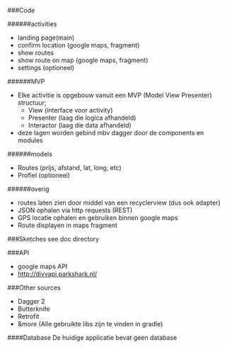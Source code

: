 ###Code

######activities
- landing page(main)
- confirm location (google maps, fragment)
- show routes
- show route on map (google maps, fragment)
- settings (optioneel)

######MVP
- Elke activitie is opgebouw vanuit een MVP (Model View Presenter) structuur;
	- View (interface voor activity)
	- Presenter (laag die logica afhandeld)
	- Interactor (laag die data afhandeld)
- deze lagen worden gebind mbv dagger door de components en modules

######models
- Routes (prijs, afstand, lat, long, etc)
- Profiel (optioneel)

######overig
- routes laten zien door middel van een recyclerview (dus ook adapter)
- JSON ophalen via http requests (REST)
- GPS locatie ophalen en gebruiken binnen google maps
- Route displayen in maps fragment

###Sketches
see doc directory

###API
- google maps API
- http://divvapi.parkshark.nl/

###Other sources
- Dagger 2
- Butterknife
- Retrofit
- &more
(Alle gebruikte libs zijn te vinden in gradle)

####Database
De huidige applicatie bevat geen database
